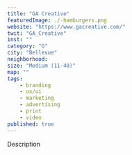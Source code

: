 ```yaml
---
title: "GA Creative"
featuredImage: ./-hamburgers.png
website: "https://www.gacreative.com/"
twit: "GA_Creative"
inst: ""
category: "G"
city: "Bellevue"
neighborhood:
size: "Medium (11-40)"
map: ""
tags:
    - branding
    - ux/ui
    - marketing
    - advertising
    - print
    - video
published: true
---
```


Description

